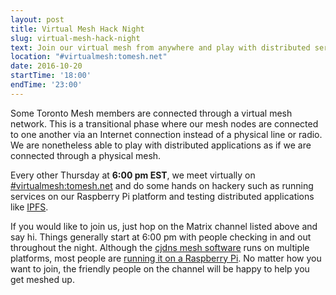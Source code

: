 ```yaml
---
layout: post
title: Virtual Mesh Hack Night
slug: virtual-mesh-hack-night
text: Join our virtual mesh from anywhere and play with distributed services.
location: "#virtualmesh:tomesh.net"
date: 2016-10-20
startTime: '18:00'
endTime: '23:00'
---
```


Some Toronto Mesh members are connected through a virtual mesh network. This is a transitional phase where our mesh nodes are connected to one another via an Internet connection instead of a physical line or radio. We are nonetheless able to play with distributed applications as if we are connected through a physical mesh.

Every other Thursday at **6:00 pm EST**, we meet virtually on [#virtualmesh:tomesh.net](https://chat.tomesh.net/#/room/#virtualmesh:tomesh.net) and do some hands on hackery such as running services on our Raspberry Pi platform and testing distributed applications like [IPFS](https://ipfs.io/).

If you would like to join us, just hop on the Matrix channel listed above and say hi. Things generally start at 6:00 pm with people checking in and out throughout the night. Although the [cjdns mesh software](https://github.com/cjdelisle/cjdns) runs on multiple platforms, most people are [running it on a Raspberry Pi](https://github.com/tomeshnet/prototype-cjdns-pi2). No matter how you want to join, the friendly people on the channel will be happy to help you get meshed up.
